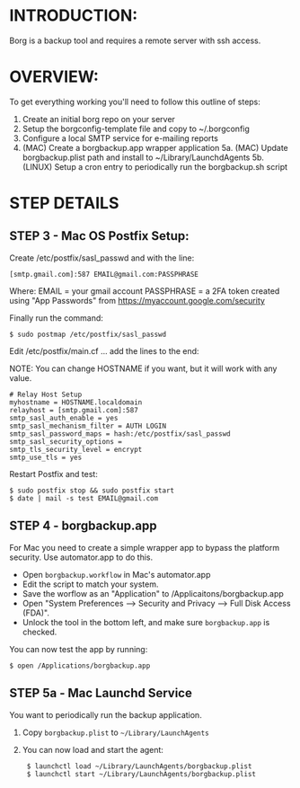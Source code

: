 # INTRODUCTION:
Borg is a backup tool and requires a remote server with ssh access.

# OVERVIEW:
To get everything working you'll need to follow this outline of steps:

 1. Create an initial borg repo on your server
 2. Setup the borgconfig-template file and copy to ~/.borgconfig
 3. Configure a local SMTP service for e-mailing reports
 4. (MAC) Create a borgbackup.app wrapper application
 5a. (MAC) Update borgbackup.plist path and install to ~/Library/LaunchdAgents
 5b. (LINUX) Setup a cron entry to periodically run the borgbackup.sh script


# STEP DETAILS

## STEP 3 - Mac OS Postfix Setup:

Create /etc/postfix/sasl_passwd and with the line:

    [smtp.gmail.com]:587 EMAIL@gmail.com:PASSPHRASE

Where:
    EMAIL = your gmail account
    PASSPHRASE = a 2FA token created using "App Passwords" from
                 https://myaccount.google.com/security

Finally run the command:

    $ sudo postmap /etc/postfix/sasl_passwd

Edit /etc/postfix/main.cf ... add the lines to the end:

NOTE: You can change HOSTNAME if you want, but it will work with any value.

    # Relay Host Setup
    myhostname = HOSTNAME.localdomain
    relayhost = [smtp.gmail.com]:587
    smtp_sasl_auth_enable = yes
    smtp_sasl_mechanism_filter = AUTH LOGIN
    smtp_sasl_password_maps = hash:/etc/postfix/sasl_passwd
    smtp_sasl_security_options =
    smtp_tls_security_level = encrypt
    smtp_use_tls = yes

Restart Postfix and test:

    $ sudo postfix stop && sudo postfix start
    $ date | mail -s test EMAIL@gmail.com


## STEP 4 - borgbackup.app

For Mac you need to create a simple wrapper app to bypass the platform security. Use automator.app
to do this.

* Open `borgbackup.workflow` in Mac's automator.app
* Edit the script to match your system.
* Save the worflow as an "Application" to /Applicaitons/borgbackup.app
* Open "System Preferences --> Security and Privacy --> Full Disk Access (FDA)".
* Unlock the tool in the bottom left, and make sure `borgbackup.app` is checked.

You can now test the app by running:

    $ open /Applications/borgbackup.app


## STEP 5a - Mac Launchd Service

You want to periodically run the backup application.

1. Copy `borgbackup.plist` to `~/Library/LaunchAgents`
2. You can now load and start the agent:

        $ launchctl load ~/Library/LaunchAgents/borgbackup.plist
        $ launchctl start ~/Library/LaunchAgents/borgbackup.plist
